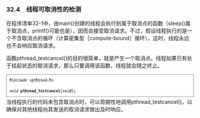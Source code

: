 ### 32.4　线程可取消性的检测

在程序清单32-1中，由main()创建的线程会执行到属于取消点的函数（sleep()属于取消点，printf()可能也是），因而会接受取消请求。不过，假设线程执行的是一个不含取消点的循环（计算密集型［compute-bound］循环），这时，线程永远也不会响应取消请求。

函数pthread_testcancel()的目的很简单，就是产生一个取消点。线程如果已有处于挂起状态的取消请求，那么只要调用该函数，线程就会随之终止。



![848.png](../images/848.png)
当线程执行的代码未包含取消点时，可以周期性地调用pthread_testcancel()，以确保对其他线程向其发送的取消请求做出及时响应。


